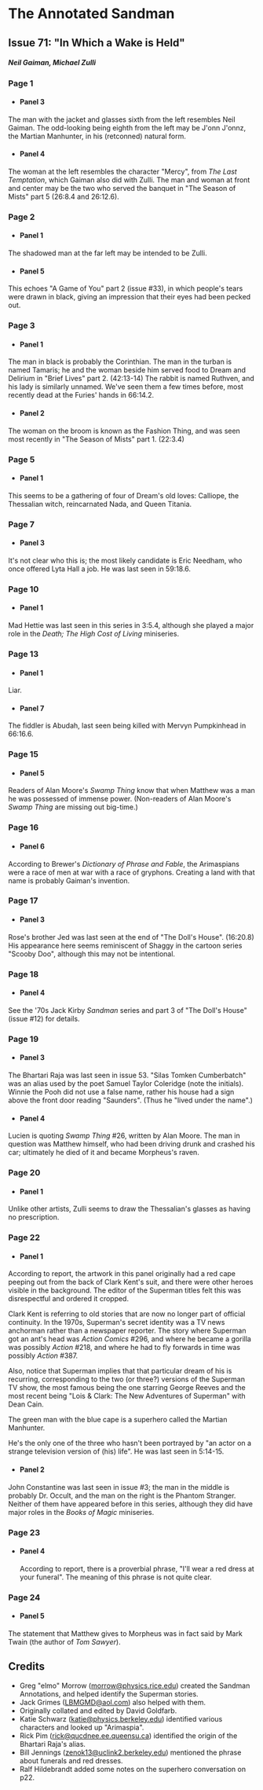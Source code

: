 # The Annotated Sandman

## Issue 71: "In Which a Wake is Held"

##### Neil Gaiman, Michael Zulli

### Page 1

- #### Panel 3

The man with the jacket and glasses sixth from the left resembles Neil Gaiman. The odd-looking being eighth from the left may be J'onn J'onnz, the Martian Manhunter, in his (retconned) natural form.

- #### Panel 4

The woman at the left resembles the character "Mercy", from _The Last Temptation_, which Gaiman also did with Zulli. The man and woman at front and center may be the two who served the banquet in "The Season of Mists" part 5 (26:8.4 and 26:12.6).

### Page 2

- #### Panel 1

The shadowed man at the far left may be intended to be Zulli.

- #### Panel 5

This echoes "A Game of You" part 2 (issue #33), in which people's tears were drawn in black, giving an impression that their eyes had been pecked out.

### Page 3

- #### Panel 1

The man in black is probably the Corinthian. The man in the turban is named Tamaris; he and the woman beside him served food to Dream and Delirium in "Brief Lives" part 2. (42:13-14) The rabbit is named Ruthven, and his lady is similarly unnamed. We've seen them a few times before, most recently dead at the Furies' hands in 66:14.2.

- #### Panel 2

The woman on the broom is known as the Fashion Thing, and was seen most recently in "The Season of Mists" part 1. (22:3.4)

### Page 5

- #### Panel 1

This seems to be a gathering of four of Dream's old loves: Calliope, the Thessalian witch, reincarnated Nada, and Queen Titania.

### Page 7

- #### Panel 3

It's not clear who this is; the most likely candidate is Eric Needham, who once offered Lyta Hall a job. He was last seen in 59:18.6.

### Page 10

- #### Panel 1

Mad Hettie was last seen in this series in 3:5.4, although she played a major role in the _Death; The High Cost of Living_ miniseries.

### Page 13

- #### Panel 1

Liar.

- #### Panel 7

The fiddler is Abudah, last seen being killed with Mervyn Pumpkinhead in 66:16.6.

### Page 15

- #### Panel 5

Readers of Alan Moore's _Swamp Thing_ know that when Matthew was a man he was possessed of immense power. (Non-readers of Alan Moore's _Swamp Thing_ are missing out big-time.)

### Page 16

- #### Panel 6

According to Brewer's _Dictionary of Phrase and Fable_, the Arimaspians were a race of men at war with a race of gryphons. Creating a land with that name is probably Gaiman's invention.

### Page 17

- #### Panel 3

Rose's brother Jed was last seen at the end of "The Doll's House". (16:20.8) His appearance here seems reminiscent of Shaggy in the cartoon series "Scooby Doo", although this may not be intentional.

### Page 18

- #### Panel 4

See the '70s Jack Kirby _Sandman_ series and part 3 of "The Doll's House" (issue #12) for details.

### Page 19

- #### Panel 3

The Bhartari Raja was last seen in issue 53. "Silas Tomken Cumberbatch" was an alias used by the poet Samuel Taylor Coleridge (note the initials). Winnie the Pooh did not use a false name, rather his house had a sign above the front door reading "Saunders". (Thus he "lived under the name".)

- #### Panel 4

Lucien is quoting _Swamp Thing_ #26, written by Alan Moore. The man in question was Matthew himself, who had been driving drunk and crashed his car; ultimately he died of it and became Morpheus's raven.

### Page 20

- #### Panel 1

Unlike other artists, Zulli seems to draw the Thessalian's glasses as having no prescription.

### Page 22

- #### Panel 1

According to report, the artwork in this panel originally had a red cape peeping out from the back of Clark Kent's suit, and there were other heroes visible in the background. The editor of the Superman titles felt this was disrespectful and ordered it cropped.

Clark Kent is referring to old stories that are now no longer part of official continuity. In the 1970s, Superman's secret identity was a TV news anchorman rather than a newspaper reporter. The story where Superman got an ant's head was _Action Comics_ #296, and where he became a gorilla was possibly _Action_ #218, and where he had to fly forwards in time was possibly _Action_ #387.

Also, notice that Superman implies that that particular dream of his is recurring, corresponding to the two (or three?) versions of the Superman TV show, the most famous being the one starring George Reeves and the most recent being "Lois & Clark: The New Adventures of Superman" with Dean Cain.

The green man with the blue cape is a superhero called the Martian Manhunter.

He's the only one of the three who hasn't been portrayed by "an actor on a strange television version of (his) life". He was last seen in 5:14-15.

- #### Panel 2

John Constantine was last seen in issue #3; the man in the middle is probably Dr. Occult, and the man on the right is the Phantom Stranger. Neither of them have appeared before in this series, although they did have major roles in the _Books of Magic_ miniseries.

### Page 23

- #### Panel 4
  According to report, there is a proverbial phrase, "I'll wear a red dress at your funeral". The meaning of this phrase is not quite clear.

### Page 24

- #### Panel 5

The statement that Matthew gives to Morpheus was in fact said by Mark Twain (the author of _Tom Sawyer_).

## Credits

- Greg "elmo" Morrow (morrow@physics.rice.edu) created the Sandman Annotations, and helped identify the Superman stories.
- Jack Grimes (LBMGMD@aol.com) also helped with them.
- Originally collated and edited by David Goldfarb.
- Katie Schwarz (katie@physics.berkeley.edu) identified various characters and looked up "Arimaspia".
- Rick Pim (rick@qucdnee.ee.queensu.ca) identified the origin of the Bhartari Raja's alias.
- Bill Jennings (zenok13@uclink2.berkeley.edu) mentioned the phrase about funerals and red dresses.
- Ralf Hildebrandt added some notes on the superhero conversation on p22.
